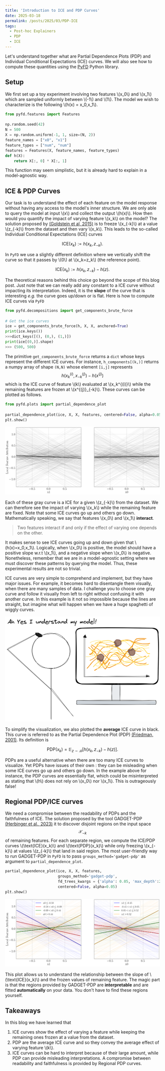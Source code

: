 ```yaml
---
title: 'Introduction to ICE and PDP Curves'
date: 2025-03-18
permalink: /posts/2025/03/PDP-ICE
tags:
  - Post-hoc Explainers
  - PDP
  - ICE
---
```


Let's understand together what are Partial Dependence Plots (PDP) and Individual Conditional Expectations (ICE) curves.
We will also see how to compute these quantities using the [PyFD](https://github.com/gablabc/PyFD) Python library.

## Setup

We first set up a toy experiment involving two features \\(x_0\\) and \\(x_1\\) which are sampled uniformly between \\(-1\\) and \\(1\\).
The model we wish to characterize is the following \\(h(x) = x_0\,x_1\\).

```python
from pyfd.features import Features

np.random.seed(42)
N = 500
X = np.random.uniform(-1, 1, size=(N, 2))
feature_names = ["x0", "x1"]
feature_types = ["num", "num"]
features = Features(X, feature_names, feature_types)
def h(X):
    return X[:, 0] * X[:, 1]
```

This function may seem simplistic, but it is already hard to explain in a model-agnostic way.

## ICE & PDP Curves

Our task is to understand the effect of each feature on the model response without having any access to the model's
inner structure. We are only able to query the model at input \\(x\\) and collect the output \\(h(x)\\). How then would
you quantify the impact of varying feature \\(x_k\\) on the model? The solution proposed by
[(Goldstein et al, 2015)](https://arxiv.org/abs/1309.6392) is to freeze \\(x_{-k}\\) at a value \\(z_{-k}\\) from the dataset
and then vary \\(x_k\\). This leads to the so-called Individual Conditional Expectations (ICE) curves

$$\text{ICE}(x_k) := h(x_k,z_{-k}).$$

In `PyFD` we use a slightly different definition where we vertically shift the curve so that it passes by \\(0\\) at
\\(x_k=z_k\\) (the reference point).

$$\text{ICE}(x_k) := h(x_k, z_{-k}) - h(z).$$

The theoretical reasons behind this choice go beyond the scope of this blog post. Just note that we can really add any constant
to a ICE curve without impacting its interpretation. Indeed, it is the **slope** of the curve that is interesting
*e.g.* the curve goes up/down or is flat. Here is how to compute ICE curves via `PyFD`

```python
from pyfd.decompositions import get_components_brute_force

# Get the ice curves
ice = get_components_brute_force(h, X, X, anchored=True)
print(ice.keys())
>>>dict_keys([(), (0,), (1,)])
print(ice[(0,)].shape)
>>> (500, 500)
```

The primitive `get_components_brute_force` returns a `dict` whose keys
represent the different ICE curves. For instance, `h_components[(k,)]`
returns a numpy array of shape `(N,N)` whose element `[i,j]` represents
$$h(x_k^{(i)},x^{(j)}_{-k}) - h(x^{(j)})$$ which is the ICE curve of feature \\(k\\) evaluated at \\(x_k^{(i)}\\) while the
remaining features are frozen at \\(x^{(j)}_{-k}\\). These curves can be plotted as follows.

```python
from pyfd.plots import partial_dependence_plot

partial_dependence_plot(ice, X, X, features, centered=False, alpha=0.05)
plt.show()
```

![ice](/images/blog-bb/ice.png)

Each of these gray curve is a ICE for a given \\(z_{-k}\\) from the
dataset. We can therefore see the impact of varying \\(x_k\\) while the remaining
feature are fixed. Note that some ICE curves go up and others go down.
Mathematically speaking, we say that features \\(x_0\\) and \\(x_1\\) **interact**.

> Two features interact if and only if the effect of varying one depends on the other.

It makes sense to see ICE curves going up and down given that \\(h(x)=x_0\,x_1\\). Logically, when \\(x_0\\) is positive,
the model should have a positive slope w.r.t \\(x_1\\), and a negative slope when \\(x_0\\) is negative.
Nonetheless, remember that we are in a model-agnostic setting where we must discover these patterns by querying the model.
Thus, these experimental results are not so trivial.

ICE curves are very simple to comprehend and implement, but they have major issues. For example, it becomes hard to disentangle them
visually, when there are many samples of data. I challenge you to choose one gray curve and follow it visually from left to right without
confusing it with another curve. In this example is it not so impossible because the lines are straight, but imagine what will happen
when we have a huge spaghetti of wiggly curves.

![ice](/images/blog-bb/spaguetti.png)

To simplify the visualization, we also plotted the **average** ICE curve in black. This curve is referred to as the
Partial Dependence Plot (PDP) [(Friedman, 2001)](https://www.jstor.org/stable/2699986). Its definition is

$$\text{PDP}(x_k) = \mathbb{E}_{z\sim\mathcal{B}}[h(x_k,z_{-k}) - h(z)].$$

PDPs are a useful alternative when there are too many ICE curves to visualize. Yet PDPs have issues of their own :
they can be misleading when some ICE curves go up and others go down. In the example above for instance, the PDP curves are
essentially flat, which could be misinterpreted as stating that \\(h\\) does not rely on \\(x_0\\) nor \\(x_1\\).
This is outrageously false!

## Regional PDP/ICE curves

We need a compromise between the readability of PDPs and the faithfulness of ICE. The solution proposed by the tool
GADGET-PDP [(Herbinger et al., 2023)](https://arxiv.org/abs/2306.00541) it to discover disjoint regions on the input space
$$\mathcal{X}_{-k}$$ of remaining features. For each separate region, we compute the ICE/PDP curves \\(\text{ICE}(x_k)\\)
and \\(\text{PDP}(x_k)\\) while only freezing \\(x_{-k}\\) at values \\(z_{-k}\\) that land in said region.
The most user-friendly way to run GADGET-PDP in `PyFD` is to pass `groups_method='gadget-pdp'` as argument to `partial_dependence_plot`.

```python
partial_dependence_plot(ice, X, X, features, 
                        groups_method='gadget-pdp',
                        fd_trees_kwargs = {'alpha': 0.05, 'max_depth':2},
                        centered=False, alpha=0.05)
plt.show()
```

![ice](/images/blog-bb/gadget_pdp.png)

This plot allows us to understand the relationship between the slope of \\(\text{ICE}(x_k)\\) and the frozen values of remaining feature.
The magic part is that the regions provided by GADGET-PDP are **interpretable** and are fitted **automatically** on your data.
You don't have to find these regions yourself.

## Takeaways

In this blog we have learned that

1. ICE curves show the effect of varying a feature while keeping the remaining ones frozen at a value from the dataset.
2. PDP are the average ICE curve and so they convey the average effect of varying feature \\(k\\).
3. ICE curves can be hard to interpret because of their large amount, while PDP can provide misleading interpretations.
A compromise between readability and faithfulness is provided by Regional PDP curves.
